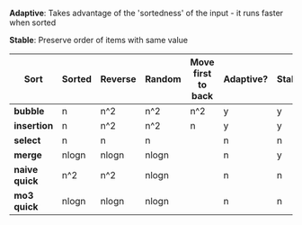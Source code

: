 **Adaptive**: Takes advantage of the 'sortedness' of the input - it runs faster when sorted

**Stable**: Preserve order of items with same value

| Sort            | Sorted | Reverse | Random | Move first to back | Adaptive? | Stable? |
|-----------------|--------|---------|--------|--------------------|-----------|---------|
| **bubble**      | n      | n^2     | n^2    | n^2                | y         | y       |
| **insertion**   | n      | n^2     | n^2    | n                  | y         | y       |
| **select**      | n      | n       | n      |                    | n         | n       |
| **merge**       | nlogn  | nlogn   | nlogn  |                    | n         | y       |
| **naive quick** | n^2    | n^2     | nlogn  |                    | n         | n       |
| **mo3 quick**   | nlogn  | nlogn   | nlogn  |                    | n         | n       |

